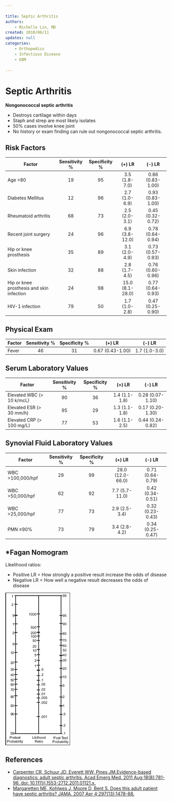 ```yaml
---

title: Septic Arthritis
authors:
    - Michelle Lin, MD
created: 2010/06/11
updates: null
categories:
    - Orthopedics
    - Infectious Disease
    - EBM

---
```


# Septic Arthritis

**Nongonococcal septic arthritis** 

-   Destroys cartilage within days
-   Staph and strep are most likely isolates
-   50% cases involve knee joint
-   No history or exam finding can rule out nongonococcal septic arthritis. 

## Risk Factors

| **Factor**                      | **Sensitivity %**  | **Specificity %**  | **(+) LR**    | **(-) LR**    |
|-------------------------------------------|:---------:|:---------:|:-----------------:|:-------------------:|
| Age &gt;80                               | 19      | 95      | 3.5 (1.8-7.0)   | 0.86 (0.83-1.00)  |
| Diabetes Mellitus                         | 12      | 96      | 2.7 (1.0-6.9)   | 0.93 (0.83-1.00)  |
| Rheumatoid arthritis                      | 68      | 73      | 2.5 (2.0-3.1)   | 0.45 (0.32-0.72)  |
| Recent joint surgery                      | 24      | 96      | 6.9 (3.8-12.0)  | 0.78 (0.64-0.94)  |
| Hip or knee prosthesis                    | 35      | 89      | 3.1 (2.0-4.9)   | 0.73 (0.57-0.93)  |
| Skin infection                            | 32      | 88      | 2.8 (1.7-4.5)   | 0.76 (0.60-0.96)  |
| Hip or knee prosthesis and skin infection | 24      | 98      | 15.0 (8.1-28.0) | 0.77 (0.64-0.93)  |
| HIV-1 infection                           | 79      | 50      | 1.7 (1.0-2.8)   | 0.47 (0.25-0.90)  |

## Physical Exam

| **Factor**                      | **Sensitivity %**  | **Specificity %**  | **(+) LR**    | **(-) LR**    |
|-------------------------------------------|:---------:|:---------:|:-----------------:|:-------------------:|
| Fever                                     | 46      | 31      | 0.67 (0.43-1.00)| 1.7 (1.0-3.0)     |

## Serum Laboratory Values

| **Factor**                      | **Sensitivity %**  | **Specificity %**  | **(+) LR**    | **(-) LR**    |
|-------------------------------------------|:---------:|:---------:|:-----------------:|:-------------------:|
| Elevated WBC (&gt; 10 k/mcL)              | 90      | 36      | 1.4 (1.1-1.8)   | 0.28 (0.07-1.10)  |
| Elevated ESR (&gt; 30 mm/h)               | 95      | 29      | 1.3 (1.1-1.8)   | 0.17 (0.20-1.30)  |
| Elevated CRP (&gt; 100 mg/L)              | 77      | 53      | 1.6 (1.1-2.5)   | 0.44 (0.24-0.82)  |

## Synovial Fluid Laboratory Values

| **Factor**                      | **Sensitivity %**  | **Specificity %**  | **(+) LR**    | **(-) LR**    |
|-------------------------------------------|:---------:|:---------:|:-----------------:|:-------------------:|
| WBC &gt;100,000/hpf                        | 29      | 99      | 28.0 (12.0-66.0)| 0.71 (0.64-0.79)  |
| WBC &gt;50,000/hpf                         | 62      | 92      | 7.7 (5.7-11.0)  | 0.42 (0.34-0.51)  |
| WBC &gt;25,000/hpf                           | 77      | 73      | 2.9 (2.5-3.4)   | 0.32 (0.23-0.43)  |
| PMN &ge;90%                              | 73      | 79      | 3.4 (2.8-4.2)   | 0.34 (0.25-0.47)  |


## \*Fagan Nomogram

Likelihood ratios:

-   Positive LR = How strongly a positive result increase the odds of disease
-   Negative LR = How well a negative result decreases the odds of disease 

![](image-1.png)

## References

-   [Carpenter CR, Schuur JD, Everett WW, Pines JM.Evidence-based diagnostics: adult septic arthritis. Acad Emerg Med. 2011 Aug;18(8):781-96. doi: 10.1111/j.1553-2712.2011.01121.x.](http://www.ncbi.nlm.nih.gov/pubmed/?term=21843213)
-   [Margaretten ME, Kohlwes J, Moore D, Bent S. Does this adult patient have septic arthritis? JAMA. 2007 Apr 4;297(13):1478-88.](http://www.ncbi.nlm.nih.gov/pubmed/?term=17405973)
